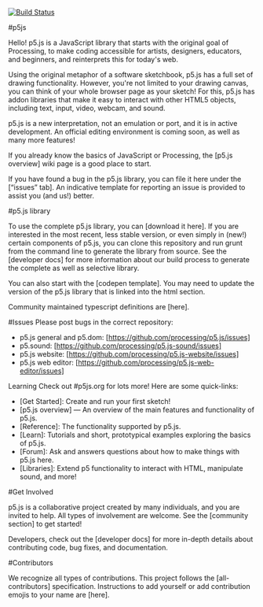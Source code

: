 [![Build Status](https://travis-ci.org/joemccann/dillinger.svg?branch=master)](https://travis-ci.org/joemccann/dillinger)

#p5js

Hello! p5.js is a JavaScript library that starts with the original goal of Processing, to make coding accessible for artists, designers, educators, and beginners, and reinterprets this for today's web.

Using the original metaphor of a software sketchbook, p5.js has a full set of drawing functionality. However, you're not limited to your drawing canvas, you can think of your whole browser page as your sketch! For this, p5.js has addon libraries that make it easy to interact with other HTML5 objects, including text, input, video, webcam, and sound.

p5.js is a new interpretation, not an emulation or port, and it is in active development. An official editing environment is coming soon, as well as many more features!

If you already know the basics of JavaScript or Processing, the [p5.js overview] wiki page is a good place to start.

If you have found a bug in the p5.js library, you can file it here under the [“issues” tab]. An indicative template for reporting an issue is provided to assist you (and us!) better.

#p5.js library

To use the complete p5.js library, you can [download it here]. If you are interested in the most recent, less stable version, or even simply in (new!) certain components of p5.js, you can clone this repository and run grunt from the command line to generate the library from source. See the [developer docs] for more information about our build process to generate the complete as well as selective library.

You can also start with the [codepen template]. You may need to update the version of the p5.js library that is linked into the html section.

Community maintained typescript definitions are [here].

#Issues
Please post bugs in the correct repository:

 - p5.js general and p5.dom: [https://github.com/processing/p5.js/issues]
 - p5.sound: [https://github.com/processing/p5.js-sound/issues]
 - p5.js website: [https://github.com/processing/p5.js-website/issues]
 - p5.js web editor: [https://github.com/processing/p5.js-web-editor/issues]

Learning
Check out #p5js.org for lots more! Here are some quick-links:

 - [Get Started]: Create and run your first sketch!
 - [p5.js overview] — An overview of the main features and functionality of p5.js.
 - [Reference]: The functionality supported by p5.js.
 - [Learn]: Tutorials and short, prototypical examples exploring the basics of p5.js.
 - [Forum]: Ask and answers questions about how to make things with p5.js here.
 - [Libraries]: Extend p5 functionality to interact with HTML, manipulate sound, and more!

#Get Involved

p5.js is a collaborative project created by many individuals, and you are invited to help. All types of involvement are welcome. See the [community section] to get started!

Developers, check out the [developer docs] for more in-depth details about contributing code, bug fixes, and documentation.

#Contributors

We recognize all types of contributions. This project follows the [all-contributors] specification. Instructions to add yourself or add contribution emojis to your name are [here].